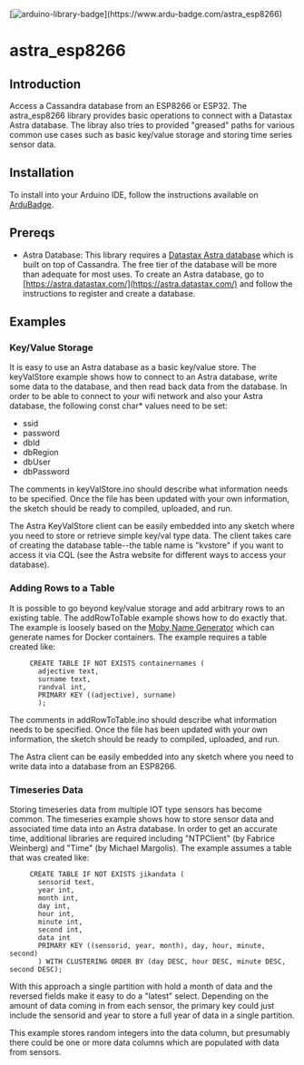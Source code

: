 [![arduino-library-badge](https://www.ardu-badge.com/badge/astra_esp8266.svg?)](https://www.ardu-badge.com/astra_esp8266)

# astra_esp8266

## Introduction
Access a Cassandra database from an ESP8266 or ESP32.  The astra_esp8266 library provides basic operations to connect with a Datastax Astra database.  The libray also tries to provided "greased" paths for various common use cases such as basic key/value storage and storing time series sensor data.

## Installation
To install into your Arduino IDE, follow the instructions available on [ArduBadge](https://www.ardu-badge.com/astra_esp8266). 

## Prereqs
- Astra Database:  This library requires a [Datastax Astra database](https://www.datastax.com/cloud/datastax-astra) which is built on top of Cassandra.  The free tier of the database will be more than adequate for most uses.  To create an Astra database, go to [https://astra.datastax.com/](https://astra.datastax.com/) and follow the instructions to register and create a database.

## Examples

### Key/Value Storage
It is easy to use an Astra database as a basic key/value store.  The keyValStore example shows how to connect to an Astra database, write some data to the database, and then read back data from the database.  In order to be able to connect to your wifi network and also your Astra database, the following const char* values need to be set:

- ssid
- password
- dbId
- dbRegion
- dbUser
- dbPassword

The comments in keyValStore.ino should describe what information needs to be specified.  Once the file has been updated with your own information, the sketch should be ready to compiled, uploaded, and run.

The Astra KeyValStore client can be easily embedded into any sketch where you need to store or retrieve simple key/val type data.  The client takes care of creating the database table--the table name is "kvstore" if you want to access it via CQL (see the Astra website for different ways to access your database).

### Adding Rows to a Table
It is possible to go beyond key/value storage and add arbitrary rows to an existing table.  The addRowToTable example shows how to do exactly that.  The example is loosely based on the [Moby Name Generator](https://github.com/moby/moby/blob/master/pkg/namesgenerator/names-generator.go) which can generate names for Docker containers.  The example requires a table created like:

```cql
	 CREATE TABLE IF NOT EXISTS containernames (
	   adjective text,
	   surname text,
	   randval int,
	   PRIMARY KEY ((adjective), surname)
	   );
```

The comments in addRowToTable.ino should describe what information needs to be specified.  Once the file has been updated with your own information, the sketch should be ready to compiled, uploaded, and run.

The Astra  client can be easily embedded into any sketch where you need to write data into a database from an ESP8266.
 

### Timeseries Data

Storing timeseries data from multiple IOT type sensors has become common.  The timeseries example shows how to store sensor data and associated time data into an Astra database.  In order to get an accurate time, additional libraries are required including "NTPClient" (by Fabrice Weinberg) and "Time" (by Michael Margolis).  The example assumes a table that was created like:

```cql
	 CREATE TABLE IF NOT EXISTS jikandata (
	   sensorid text,
	   year int,
	   month int,
	   day int,
	   hour int,
	   minute int,
	   second int,
	   data int
	   PRIMARY KEY ((sensorid, year, month), day, hour, minute, second)
	   ) WITH CLUSTERING ORDER BY (day DESC, hour DESC, minute DESC, second DESC);
```

With this approach a single partition with hold a month of data and the reversed fields make it easy to do a "latest" select.  Depending on the amount of data coming in from each sensor, the primary key could just include the sensorid and year to store a full year of data in a single partition.

This example stores random integers into the data column, but presumably there could be one or more data columns which are populated with data from sensors.